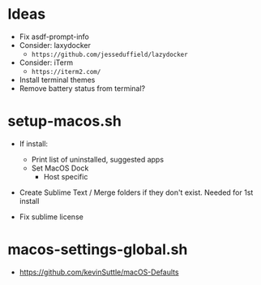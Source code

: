 # Ideas

- Fix asdf-prompt-info
- Consider: laxydocker
  - `https://github.com/jesseduffield/lazydocker`
- Consider: iTerm
  - `https://iterm2.com/`
- Install terminal themes
- Remove battery status from terminal?

# setup-macos.sh

- If install:

  - Print list of uninstalled, suggested apps
  - Set MacOS Dock
    - Host specific

- Create Sublime Text / Merge folders if they don't exist. Needed for 1st install
- Fix sublime license

# macos-settings-global.sh

- https://github.com/kevinSuttle/macOS-Defaults

